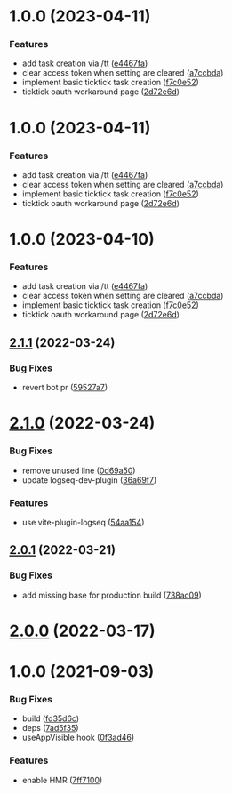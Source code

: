 # 1.0.0 (2023-04-11)


### Features

* add task creation via /tt ([e4467fa](https://github.com/mxschll/logseq-ticktick-plugin/commit/e4467fa4efdde0da602ddde55a42209bed63c7f9))
* clear access token when setting are cleared ([a7ccbda](https://github.com/mxschll/logseq-ticktick-plugin/commit/a7ccbda5650df20309994038249764fb816ab606))
* implement basic ticktick task creation ([f7c0e52](https://github.com/mxschll/logseq-ticktick-plugin/commit/f7c0e52b6fee7c6d66afade9d942e5de850d6d44))
* ticktick oauth workaround page ([2d72e6d](https://github.com/mxschll/logseq-ticktick-plugin/commit/2d72e6d91590a4a24ea2a5eeac7b3c1880ab760c))

# 1.0.0 (2023-04-11)


### Features

* add task creation via /tt ([e4467fa](https://github.com/mxschll/logseq-ticktick-plugin/commit/e4467fa4efdde0da602ddde55a42209bed63c7f9))
* clear access token when setting are cleared ([a7ccbda](https://github.com/mxschll/logseq-ticktick-plugin/commit/a7ccbda5650df20309994038249764fb816ab606))
* implement basic ticktick task creation ([f7c0e52](https://github.com/mxschll/logseq-ticktick-plugin/commit/f7c0e52b6fee7c6d66afade9d942e5de850d6d44))
* ticktick oauth workaround page ([2d72e6d](https://github.com/mxschll/logseq-ticktick-plugin/commit/2d72e6d91590a4a24ea2a5eeac7b3c1880ab760c))

# 1.0.0 (2023-04-10)


### Features

* add task creation via /tt ([e4467fa](https://github.com/mxschll/logseq-ticktick-plugin/commit/e4467fa4efdde0da602ddde55a42209bed63c7f9))
* clear access token when setting are cleared ([a7ccbda](https://github.com/mxschll/logseq-ticktick-plugin/commit/a7ccbda5650df20309994038249764fb816ab606))
* implement basic ticktick task creation ([f7c0e52](https://github.com/mxschll/logseq-ticktick-plugin/commit/f7c0e52b6fee7c6d66afade9d942e5de850d6d44))
* ticktick oauth workaround page ([2d72e6d](https://github.com/mxschll/logseq-ticktick-plugin/commit/2d72e6d91590a4a24ea2a5eeac7b3c1880ab760c))

## [2.1.1](https://github.com/pengx17/logseq-plugin-template-react/compare/v2.1.0...v2.1.1) (2022-03-24)


### Bug Fixes

* revert bot pr ([59527a7](https://github.com/pengx17/logseq-plugin-template-react/commit/59527a7044bec0ddd17a79de54844730e8a591a4))

# [2.1.0](https://github.com/pengx17/logseq-plugin-template-react/compare/v2.0.1...v2.1.0) (2022-03-24)


### Bug Fixes

* remove unused line ([0d69a50](https://github.com/pengx17/logseq-plugin-template-react/commit/0d69a504e4847b4859377ada65766b887920ae38))
* update logseq-dev-plugin ([36a69f7](https://github.com/pengx17/logseq-plugin-template-react/commit/36a69f7f13789cd86156273dbf8c01fad793b3e1))


### Features

* use vite-plugin-logseq ([54aa154](https://github.com/pengx17/logseq-plugin-template-react/commit/54aa154615eafa9af8727d0fc1f3031c5e610aa7))

## [2.0.1](https://github.com/pengx17/logseq-plugin-template-react/compare/v2.0.0...v2.0.1) (2022-03-21)


### Bug Fixes

* add missing base for production build ([738ac09](https://github.com/pengx17/logseq-plugin-template-react/commit/738ac09dab9785ccc3564117bc4026cfb4464e9a))

# [2.0.0](https://github.com/pengx17/logseq-plugin-template-react/compare/v1.0.0...v2.0.0) (2022-03-17)

# 1.0.0 (2021-09-03)


### Bug Fixes

* build ([fd35d6c](https://github.com/pengx17/logseq-plugin-template-react/commit/fd35d6c098e030920da26a65c734940a27b604df))
* deps ([7ad5f35](https://github.com/pengx17/logseq-plugin-template-react/commit/7ad5f351a645029823c3ab4cc04db2476948943a))
* useAppVisible hook ([0f3ad46](https://github.com/pengx17/logseq-plugin-template-react/commit/0f3ad46e2fe8f9326e796fb50f8f32d5c66d9bf8))


### Features

* enable HMR ([7ff7100](https://github.com/pengx17/logseq-plugin-template-react/commit/7ff7100552180c6d14f3df37a449b704da29270d))
